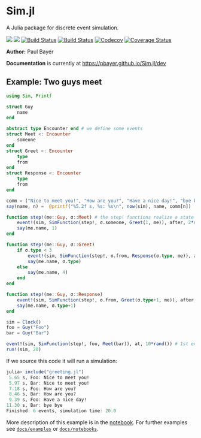 # Sim.jl

A Julia package for discrete event simulation.

[![](https://img.shields.io/badge/docs-stable-blue.svg)](https://pbayer.github.io/Sim.jl/stable)
[![](https://img.shields.io/badge/docs-dev-blue.svg)](https://pbayer.github.io/Sim.jl/dev)
[![Build Status](https://travis-ci.com/pbayer/Sim.jl.svg?branch=master)](https://travis-ci.com/pbayer/Sim.jl)
[![Build Status](https://ci.appveyor.com/api/projects/status/github/pbayer/Sim.jl?svg=true)](https://ci.appveyor.com/project/pbayer/Sim-jl)
[![Codecov](https://codecov.io/gh/pbayer/Sim.jl/branch/master/graph/badge.svg)](https://codecov.io/gh/pbayer/Sim.jl)
[![Coverage Status](https://coveralls.io/repos/github/pbayer/Sim.jl/badge.svg?branch=master)](https://coveralls.io/github/pbayer/Sim.jl?branch=master)

**Author:** Paul Bayer

**Documentation** is currently at https://pbayer.github.io/Sim.jl/dev

## Example: Two guys meet

```julia
using Sim, Printf

struct Guy
    name
end

abstract type Encounter end # we define some events
struct Meet <: Encounter
    someone
end
struct Greet <: Encounter
    type
    from
end
struct Response <: Encounter
    type
    from
end

comm = ("Nice to meet you!", "How are you?", "Have a nice day!", "bye bye")
say(name, n) =  @printf("%5.2f s, %s: %s\n", now(sim), name, comm[n])

function step!(me::Guy, σ::Meet) # the step! functions realize a state machine
    event!(sim, SimFunction(step!, σ.someone, Greet(1, me)), after, 2*rand())
    say(me.name, 1)
end

function step!(me::Guy, σ::Greet)
    if σ.type < 3
        event!(sim, SimFunction(step!, σ.from, Response(σ.type, me)), after, 2*rand())
        say(me.name, σ.type)
    else
        say(me.name, 4)
    end
end

function step!(me::Guy, σ::Response)
    event!(sim, SimFunction(step!, σ.from, Greet(σ.type+1, me)), after, 2*rand())
    say(me.name, σ.type+1)
end

sim = Clock()
foo = Guy("Foo")
bar = Guy("Bar")

event!(sim, SimFunction(step!, foo, Meet(bar)), at, 10*rand()) # 1st event
run!(sim, 20)
```

If we source this code it will run a simulation:

```julia
julia> include("greeting.jl")
 5.65 s, Foo: Nice to meet you!
 5.97 s, Bar: Nice to meet you!
 7.18 s, Foo: How are you?
 8.46 s, Bar: How are you?
 9.39 s, Foo: Have a nice day!
11.30 s, Bar: bye bye
Finished: 6 events, simulation time: 20.0
```

More description of this example is in the [notebook](https://nbviewer.jupyter.org/github/pbayer/Sim.jl/blob/master/docs/notebooks/greeting.ipynb). For further examples see [`docs/examples`](https://github.com/pbayer/Sim.jl/tree/master/docs/examples) or [`docs/notebooks`](https://github.com/pbayer/Sim.jl/tree/master/docs/notebooks).
